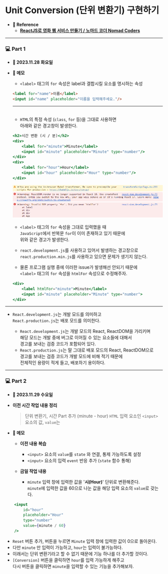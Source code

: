 
# Unit Conversion (단위 변환기) 구현하기

- **📔 Reference**
    - **[ReactJS로 영화 웹 서비스 만들기 / 노마드 코더 Nomad Coders](https://nomadcoders.co/react-for-beginners/lobby)**

---


### 💻 Part 1

- **📆 2023.11.28 화요일**
- **📃 메모**
    - `<label>` 태그의 `for` 속성은 label과 결합시킬 요소를 명시하는 속성

    ``` html
    <label for="name">이름</label>
    <input id="name" placeholder="이름을 입력해주세요."/>
    ```
    ---
    <br/>

    - `HTML`의 특정 속성 (`class`, `for` 등)을 그대로 사용하면 <br/>
        아래와 같은 경고창이 발생한다.

    ``` jsx
    <h2>시간 변환 (시 / 분)</h2>
    <div>
        <label for="minute">Minute</label>
        <input id="minute" placeholder="Minute" type="number"/>
    </div>
    <div>
        <label for="hour">Hour</label>
        <input id="hour" placeholder="Hour" type="number"/>
    </div>
    ```
    ![예약어 이슈](/Report/Ref_Images/html의%20특정%20속성과%20js의%20예약어가%20같을%20때%20발생하는%20경고창.png)

    - `<label>` 태그의 `for` 속성을 그대로 입력했을 때 <br/>
     `JavaScript`에서 반복문 `for`이 이미 존재하고 있기 때문에 <br/>
     위와 같은 경고가 발생한다.
    - `react.development.js`를 사용하고 있어서 발생하는 경고창으로 <br/>
     `react.production.min.js`를 사용하고 있으면 문제가 생기지 않는다.
    
    - 물론 프로그램 실행 중에 이러한 issue가 발생해선 안되기 때문에 <br/>
        `<label>` 태그의 `for` 속성을 `htmlFor` 속성으로 수정해주자.
    ``` jsx
    <div>
        <label htmlFor="minute">Minute</label>
        <input id="minute" placeholder="Minute" type="number">
    </div>
    ```
---

- `React.development.js`는 개발 모드를 의미하고 <br/>
    `React.production.js`는 배포 모드를 의미한다.
    
    - `React.development.js`는 개발 모드의 React, ReactDOM을 가리키며 <br/>
        해당 모드는 개발 중에 버그로 이어질 수 있는 요소들에 대해서 <br/>
        경고를 보내는 검증 코드가 포함되어 있다.
    - `React.production.js`는 말 그대로 배포 모드의 React, ReactDOM으로 <br/>
        경고를 보내는 검증 코드가 개발 모드에 비해 적기 때문에 <br/>
        전체적인 용량이 적게 들고, 배포하기 용이하다.

---

### 💻 Part 2

- **📆 2023.11.29 수요일**
- **이전 시간 작업 내용 정리**
	> 단위 변환기, 시간 Part 추가 (minute - hour)
	> `HTML` 입력 요소인 `<input>` 요소의 값, `value`는 
	
- **📃 메모**
	- **이전 내용 복습**
		- `<input>` 요소의 `value`를 `state` 와 연결, 통제 가능하도록 설정
		- `<input>` 요소의 입력 `event` 반응 추가 (`state` 함수 통해)

	- **금일 작업 내용**
		 - `minute` 입력 창에 입력한 값을 '**시(Hour)**' 단위로 변환해준다. <br/>
		    `minute`에 입력한 값을 60으로 나눈 값을 해당 입력 요소의 `value`로 갖는다.
	
``` jsx
	<input 
		id="hour"
		placeholder="Hour"
		type="number"
		value={minute / 60}
	/>
```

- `Reset` 버튼 추가, 버튼을 누르면 `Minute` 입력 창에 입력한 값이 0으로 돌아온다.
- 다만 `minute` 만 입력이 가능하고, `hour`는 입력이 불가능하다.
- 이래서는 단위 변환기라고 할 수 없기 때문에 기능 하나를 더 추가할 것이다.
- `[Conversion]` 버튼을 클릭하면 `hour`를 입력 가능하게 해주고 <br/>
	다시 버튼을 클릭하면 `minute`을 입력할 수 있는 기능을 추가해보자.

